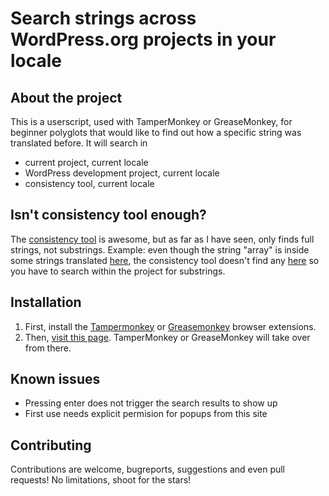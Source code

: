 # Search strings across WordPress.org projects in your locale

## About the project

This is a userscript, used with TamperMonkey or GreaseMonkey, for beginner polyglots that would like to find out how a specific string was translated before. It will search in 
- current project, current locale
- WordPress development project, current locale
- consistency tool, current locale

## Isn't consistency tool enough? 
The [consistency tool](https://translate.wordpress.org/consistency/) is awesome, but as far as I have seen, only finds full strings, not substrings.
Example: even though the string "array" is inside some strings translated [here](https://translate.wordpress.org/projects/wp/dev/ro/default/?filters%5Bterm%5D=array), the consistency tool doesn't find any [here](https://translate.wordpress.org/consistency/?search=array&set=ro%2Fdefault&project=) so you have to search within the project for substrings. 

## Installation

1. First, install the <a href="http://tampermonkey.net/">Tampermonkey</a> or <a href="http://www.greasespot.net/">Greasemonkey</a> browser extensions.
2. Then, [visit this page](https://raw.githubusercontent.com/vlad-timotei/wporg-string-search/main/src/wporg-search-strings-across-projects.js). TamperMonkey or GreaseMonkey will take over from there.

## Known issues
- Pressing enter does not trigger the search results to show up
- First use needs explicit permision for popups from this site

## Contributing

Contributions are welcome, bugreports, suggestions and even pull requests! No limitations, shoot for the stars!
